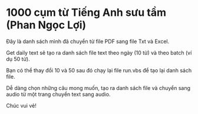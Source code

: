 # 1000 cụm từ Tiếng Anh sưu tầm (Phan Ngọc Lợi)

Đây là danh sách mình đã chuyển từ file PDF sang file Txt và Excel.

Get daily text sẽ tạo ra danh sách file text theo ngày (10 từ) và theo batch (ví dụ 50 từ).

Bạn có thể thay đổi 10 và 50 sau đó chạy lại file run.vbs để tạo lại danh sách file.

Dễ dàng chọn những câu mong muốn, tạo ra danh sách file và chuyển sang audio từ một trang chuyển text sang audio.

Chúc vui vẻ!
